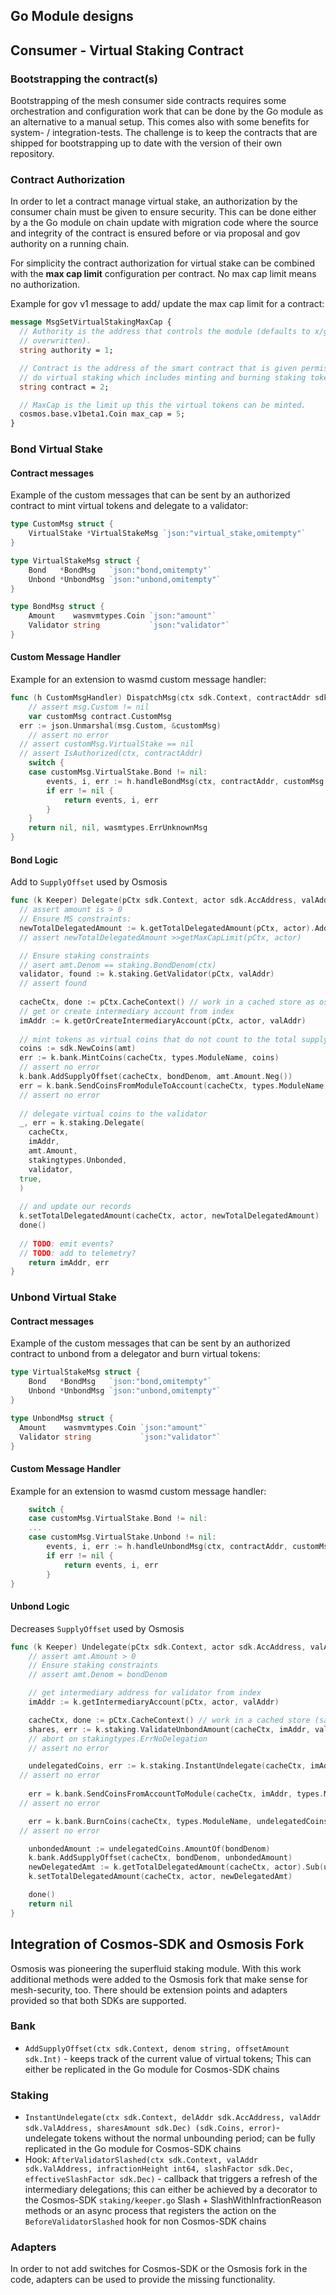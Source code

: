 ## Go Module designs

## Consumer - Virtual Staking Contract

### Bootstrapping the contract(s)
Bootstrapping of the mesh consumer side contracts requires some orchestration and configuration work that can be done by the Go module
as an alternative to a manual setup. This comes also with some benefits for system- / integration-tests. 
The challenge is to keep the contracts that are shipped for bootstrapping up to date with the version of their 
own repository.

### Contract Authorization
In order to let a contract manage virtual stake, an authorization by the consumer chain must be given to ensure security.
This can be done either by a the Go module on chain update with migration code where the source and integrity of the contract is 
ensured before or via proposal and gov authority on a running chain.

For simplicity the contract authorization for virtual stake can be combined with the **max cap limit** configuration per contract.
No max cap limit means no authorization.

Example for gov v1 message to add/ update the max cap limit for a contract:

```protobuf
message MsgSetVirtualStakingMaxCap {
  // Authority is the address that controls the module (defaults to x/gov unless
  // overwritten).
  string authority = 1;

  // Contract is the address of the smart contract that is given permission
  // do virtual staking which includes minting and burning staking tokens.
  string contract = 2;

  // MaxCap is the limit up this the virtual tokens can be minted.
  cosmos.base.v1beta1.Coin max_cap = 5;
}
```

### Bond Virtual Stake

#### Contract messages
Example of the custom messages that can be sent by an authorized contract to mint virtual tokens and delegate to a validator:   
```go
type CustomMsg struct {
	VirtualStake *VirtualStakeMsg `json:"virtual_stake,omitempty"`
}

type VirtualStakeMsg struct {
	Bond   *BondMsg   `json:"bond,omitempty"`
	Unbond *UnbondMsg `json:"unbond,omitempty"`
}

type BondMsg struct {
	Amount    wasmvmtypes.Coin `json:"amount"`
	Validator string           `json:"validator"`
}
```

#### Custom Message Handler
Example for an extension to wasmd custom message handler:

```go
func (h CustomMsgHandler) DispatchMsg(ctx sdk.Context, contractAddr sdk.AccAddress, _ string, msg wasmvmtypes.CosmosMsg) ([]sdk.Event, [][]byte, error) {
	// assert msg.Custom != nil 
	var customMsg contract.CustomMsg
  err := json.Unmarshal(msg.Custom, &customMsg)
	// assert no error
  // assert customMsg.VirtualStake == nil
  // assert IsAuthorized(ctx, contractAddr)
	switch {
	case customMsg.VirtualStake.Bond != nil:
		events, i, err := h.handleBondMsg(ctx, contractAddr, customMsg.VirtualStake.Bond)
		if err != nil {
			return events, i, err
		}
    }
    return nil, nil, wasmtypes.ErrUnknownMsg
}
```

#### Bond Logic
Add to `SupplyOffset` used by Osmosis
```go
func (k Keeper) Delegate(pCtx sdk.Context, actor sdk.AccAddress, valAddr sdk.ValAddress, amt sdk.Coin) (sdk.AccAddress, error) {
  // assert amount is > 0 
  // Ensure MS constraints:
  newTotalDelegatedAmount := k.getTotalDelegatedAmount(pCtx, actor).Add(amt.Amount)
  // assert newTotalDelegatedAmount >>getMaxCapLimit(pCtx, actor)  

  // Ensure staking constraints
  // asert amt.Denom == staking.BondDenom(ctx) 
  validator, found := k.staking.GetValidator(pCtx, valAddr)
  // assert found
  
  cacheCtx, done := pCtx.CacheContext() // work in a cached store as osmosis (safety net?)
  // get or create intermediary account from index
  imAddr := k.getOrCreateIntermediaryAccount(pCtx, actor, valAddr)
  
  // mint tokens as virtual coins that do not count to the total supply
  coins := sdk.NewCoins(amt)
  err := k.bank.MintCoins(cacheCtx, types.ModuleName, coins)
  // assert no error
  k.bank.AddSupplyOffset(cacheCtx, bondDenom, amt.Amount.Neg())
  err = k.bank.SendCoinsFromModuleToAccount(cacheCtx, types.ModuleName, imAddr, coins)
  // assert no error
	
  // delegate virtual coins to the validator
  _, err = k.staking.Delegate(
    cacheCtx,
    imAddr,
    amt.Amount,
    stakingtypes.Unbonded,
    validator,
  true,
  )
  
  // and update our records
  k.setTotalDelegatedAmount(cacheCtx, actor, newTotalDelegatedAmount)
  done()
  
  // TODO: emit events?
  // TODO: add to telemetry?
    return imAddr, err
}
```
### Unbond Virtual Stake

#### Contract messages
Example of the custom messages that can be sent by an authorized contract to unbond from a delegator and burn virtual tokens:
```go
type VirtualStakeMsg struct {
	Bond   *BondMsg   `json:"bond,omitempty"`
	Unbond *UnbondMsg `json:"unbond,omitempty"`
}

type UnbondMsg struct {
  Amount    wasmvmtypes.Coin `json:"amount"`
  Validator string           `json:"validator"`
}

```

#### Custom Message Handler
Example for an extension to wasmd custom message handler:

```go
	switch {
    case customMsg.VirtualStake.Bond != nil:
    ...
    case customMsg.VirtualStake.Unbond != nil:
        events, i, err := h.handleUnbondMsg(ctx, contractAddr, customMsg.VirtualStake.Unbond)
        if err != nil {
            return events, i, err
        }
}
```
#### Unbond Logic
Decreases `SupplyOffset` used by Osmosis
```go
func (k Keeper) Undelegate(pCtx sdk.Context, actor sdk.AccAddress, valAddr sdk.ValAddress, amt sdk.Coin) error {
	// assert amt.Amount > 0 
	// Ensure staking constraints
	// assert amt.Denom = bondDenom

	// get intermediary address for validator from index
	imAddr := k.getIntermediaryAccount(pCtx, actor, valAddr)

	cacheCtx, done := pCtx.CacheContext() // work in a cached store (safety net?)
	shares, err := k.staking.ValidateUnbondAmount(cacheCtx, imAddr, valAddr, amt.Amount)
	// abort on stakingtypes.ErrNoDelegation
	// assert no error

	undelegatedCoins, err := k.staking.InstantUndelegate(cacheCtx, imAddr, valAddr, shares)
  // assert no error
	
	err = k.bank.SendCoinsFromAccountToModule(cacheCtx, imAddr, types.ModuleName, undelegatedCoins)
  // assert no error

	err = k.bank.BurnCoins(cacheCtx, types.ModuleName, undelegatedCoins)
  // assert no error

	unbondedAmount := undelegatedCoins.AmountOf(bondDenom)
	k.bank.AddSupplyOffset(cacheCtx, bondDenom, unbondedAmount)
	newDelegatedAmt := k.getTotalDelegatedAmount(cacheCtx, actor).Sub(unbondedAmount)
	k.setTotalDelegatedAmount(cacheCtx, actor, newDelegatedAmt)

	done()
	return nil
}
```

## Integration of Cosmos-SDK and Osmosis Fork
Osmosis was pioneering the superfluid staking module. With this work additional methods were added to the Osmosis fork that make sense for mesh-security, too.
There should be extension points and adapters provided so that both SDKs are supported.

### Bank
-	`AddSupplyOffset(ctx sdk.Context, denom string, offsetAmount sdk.Int)` - keeps track of the current value of virtual tokens; This can either be replicated
  in the Go module for Cosmos-SDK chains 

### Staking
- `InstantUndelegate(ctx sdk.Context, delAddr sdk.AccAddress, valAddr sdk.ValAddress, sharesAmount sdk.Dec) (sdk.Coins, error)`- undelegate tokens 
   without the normal unbounding period; can be fully replicated in the Go module for Cosmos-SDK chains 
- Hook: `AfterValidatorSlashed(ctx sdk.Context, valAddr sdk.ValAddress, infractionHeight int64, slashFactor sdk.Dec, effectiveSlashFactor sdk.Dec)` - callback that
  triggers a refresh of the intermediary delegations; this can either be achieved by a decorator to the Cosmos-SDK `staking/keeper.go`  Slash + SlashWithInfractionReason methods or
  an async process that registers the action on the `BeforeValidatorSlashed` hook for non Cosmos-SDK chains

### Adapters
In order to not add switches for Cosmos-SDK or the Osmosis fork in the code, adapters can be used to provide the missing functionality.
